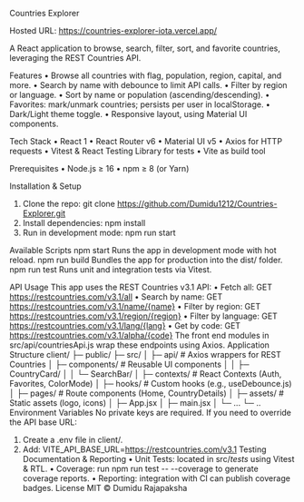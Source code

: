 Countries Explorer

Hosted URL: https://countries-explorer-iota.vercel.app/

A React application to browse, search, filter, sort, and favorite countries, leveraging the REST Countries API.

Features
•	Browse all countries with flag, population, region, capital, and more.
•	Search by name with debounce to limit API calls.
•	Filter by region or language.
•	Sort by name or population (ascending/descending).
•	Favorites: mark/unmark countries; persists per user in localStorage.
•	Dark/Light theme toggle.
•	Responsive layout, using Material UI components.

Tech Stack
•	React 1
•	React Router v6
•	Material UI v5
•	Axios for HTTP requests
•	Vitest & React Testing Library for tests
•	Vite as build tool

Prerequisites
•	Node.js ≥ 16
•	npm ≥ 8 (or Yarn)


Installation & Setup
1.	Clone the repo:
git clone https://github.com/Dumidu1212/Countries-Explorer.git
2.	Install dependencies:
npm install
3.	Run in development mode:
npm run start


Available Scripts
npm start
Runs the app in development mode with hot reload.
npm run build
Bundles the app for production into the dist/ folder.
npm run test
Runs unit and integration tests via Vitest.


API Usage
This app uses the REST Countries v3.1 API:
•	Fetch all: GET https://restcountries.com/v3.1/all
•	Search by name: GET https://restcountries.com/v3.1/name/{name}
•	Filter by region: GET https://restcountries.com/v3.1/region/{region}
•	Filter by language: GET https://restcountries.com/v3.1/lang/{lang}
•	Get by code: GET https://restcountries.com/v3.1/alpha/{code}
The front end modules in src/api/countriesApi.js wrap these endpoints using Axios.
Application Structure
client/
├─ public/
├─ src/
│  ├─ api/                # Axios wrappers for REST Countries
│  ├─ components/         # Reusable UI components
│  │  ├─ CountryCard/
│  │  └─ SearchBar/
│  ├─ contexts/           # React Contexts (Auth, Favorites, ColorMode)
│  ├─ hooks/              # Custom hooks (e.g., useDebounce.js)
│  ├─ pages/              # Route components (Home, CountryDetails)
│  ├─ assets/             # Static assets (logo, icons)
│  ├─ App.jsx
│  ├─ main.jsx
│  └─ ...
└─ ..
Environment Variables
No private keys are required. If you need to override the API base URL:
1.	Create a .env file in client/.
2.	Add:
VITE_API_BASE_URL=https://restcountries.com/v3.1
Testing Documentation & Reporting
•	Unit Tests: located in src/_tests_ using Vitest & RTL.
•	Coverage: run npm run test -- --coverage to generate coverage reports.
•	Reporting: integration with CI can publish coverage badges.
License
MIT © Dumidu Rajapaksha

